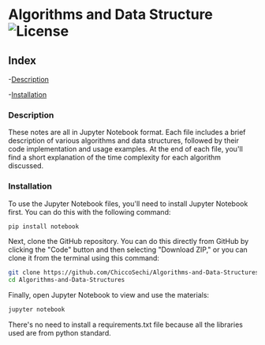 # Algorithms and Data Structure ![License](https://img.shields.io/badge/license-MIT-green.svg)

## Index
-[Description](#description)

-[Installation](#installation)

### Description 
These notes are all in Jupyter Notebook format. Each file includes a brief description of various algorithms and data structures, followed by their code implementation and usage examples. At the end of each file, you'll find a short explanation of the time complexity for each algorithm discussed.

### Installation
To use the Jupyter Notebook files, you'll need to install Jupyter Notebook first. You can do this with the following command:

```bash
pip install notebook
```

Next, clone the GitHub repository. You can do this directly from GitHub by clicking the "Code" button and then selecting "Download ZIP," or you can clone it from the terminal using this command:

```bash
git clone https://github.com/ChiccoSechi/Algorithms-and-Data-Structures.git
cd Algorithms-and-Data-Structures
```

Finally, open Jupyter Notebook to view and use the materials:

```bash
jupyter notebook
```

There's no need to install a requirements.txt file because all the libraries used are from python standard.